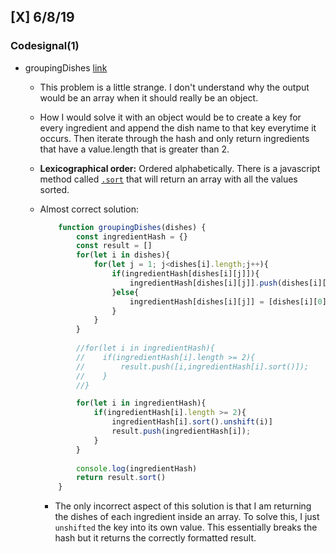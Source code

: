 ## [X] 6/8/19

### Codesignal(1)

* groupingDishes [link](https://app.codesignal.com/interview-practice/task/xrFgR63cw7Nch4vXo)
    * This problem is a little strange.  I don't understand why the output would be an array when it should really be an object.

    * How I would solve it with an object would be to create a key for every ingredient and append the dish name to that key everytime it occurs.  Then iterate through the hash and only return ingredients that have a value.length that is greater than 2.

    * **Lexicographical order:** Ordered alphabetically. There is a javascript method called [`.sort`](https://developer.mozilla.org/en-US/docs/Web/JavaScript/Reference/Global_Objects/Array/sort) that will return an array with all the values sorted.

    * Almost correct solution:
        ```javascript
            function groupingDishes(dishes) {
                const ingredientHash = {}
                const result = []
                for(let i in dishes){
                    for(let j = 1; j<dishes[i].length;j++){
                        if(ingredientHash[dishes[i][j]]){
                            ingredientHash[dishes[i][j]].push(dishes[i][0]);
                        }else{
                            ingredientHash[dishes[i][j]] = [dishes[i][0]];
                        }
                    }
                }
                
                //for(let i in ingredientHash){
                //    if(ingredientHash[i].length >= 2){
                //        result.push([i,ingredientHash[i].sort()]);
                //    }
                //}

                for(let i in ingredientHash){
                    if(ingredientHash[i].length >= 2){
                        ingredientHash[i].sort().unshift(i)]
                        result.push(ingredientHash[i]);
                    }
                }    
                
                console.log(ingredientHash)
                return result.sort()
            }
        ```
        * The only incorrect aspect of this solution is that I am returning the dishes of each ingredient inside an array. To solve this, I just `unshifted` the key into its own value.  This essentially breaks the hash but it returns the correctly formatted result.
